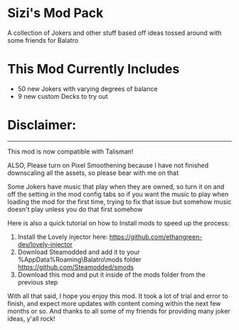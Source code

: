 # Sizi's Mod Pack
A collection of Jokers and other stuff based off ideas tossed around with some friends for Balatro 

# This Mod Currently Includes
- 50 new Jokers with varying degrees of balance
- 9 new custom Decks to try out
  
# Disclaimer:
-----------------------
This mod is now compatible with Talisman!

ALSO, Please turn on Pixel Smoothening because I have not finished downscaling all the assets, so please bear with me on that

Some Jokers have music that play when they are owned, so turn it on and off the setting in the mod config tabs so if you want the music to play 
when loading the mod for the first time, trying to fix that issue but somehow music doesn't play unless you do that first somehow

Here is also a quick tutorial on how to Install mods to speed up the process:
1. Install the Lovely injector here: https://github.com/ethangreen-dev/lovely-injector
2. Download Steamodded and add it to your %AppData%Roaming\Balatro\mods folder https://github.com/Steamodded/smods
3. Download this mod and put it inside of the mods folder from the previous step

With all that said, I hope you enjoy this mod. It took a lot of trial and error to finish, and expect more updates with content coming
within the next few months or so. And thanks to all some of my friends for providing many joker ideas, y'all rock!
